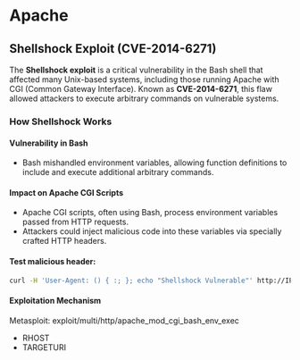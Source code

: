# Apache 
## Shellshock Exploit (CVE-2014-6271)

The **Shellshock exploit** is a critical vulnerability in the Bash shell that affected many Unix-based systems, including those running Apache with CGI (Common Gateway Interface). Known as **CVE-2014-6271**, this flaw allowed attackers to execute arbitrary commands on vulnerable systems.

### How Shellshock Works

#### Vulnerability in Bash
- Bash mishandled environment variables, allowing function definitions to include and execute additional arbitrary commands.

#### Impact on Apache CGI Scripts
- Apache CGI scripts, often using Bash, process environment variables passed from HTTP requests.
- Attackers could inject malicious code into these variables via specially crafted HTTP headers.

#### Test malicious header:
```bash
curl -H 'User-Agent: () { :; }; echo "Shellshock Vulnerable"' http://IP/cgi-bin/FILE
```
#### Exploitation Mechanism
Metasploit: exploit/multi/http/apache_mod_cgi_bash_env_exec
- RHOST
- TARGETURI
